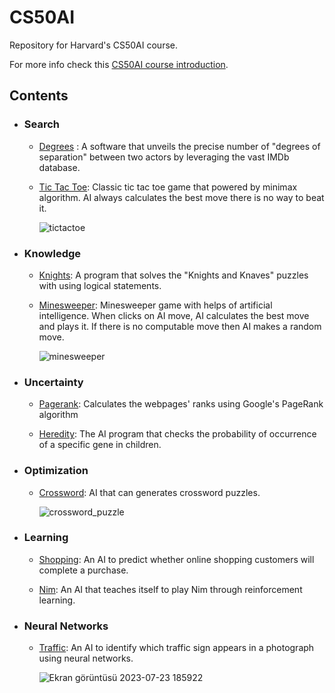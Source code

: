 # CS50AI
Repository for Harvard's CS50AI course.

For more info check this [CS50AI course introduction](https://cs50.harvard.edu/ai/2020/).

## Contents
- ### Search
  - [Degrees](https://github.com/BurakAhmet/cs50AI/tree/main/0.Search/degrees) : A software that unveils the precise number of "degrees of separation" between two actors by leveraging the vast IMDb database.
    
  - [Tic Tac Toe](https://github.com/BurakAhmet/cs50AI/tree/main/0.Search/tictactoe): Classic tic tac toe game that powered by minimax algorithm. AI always calculates the best move there is no way to beat it.
    
    ![tictactoe](https://github.com/BurakAhmet/cs50AI/assets/89780902/d273a5b8-6f24-4f23-96e7-004aaccabf53)
    
- ### Knowledge
  - [Knights](https://github.com/BurakAhmet/cs50AI/tree/main/1.Knowledge/knights): A program that solves the "Knights and Knaves" puzzles with using logical statements.
    
  - [Minesweeper](https://github.com/BurakAhmet/cs50AI/tree/main/1.Knowledge/minesweeper): Minesweeper game with helps of artificial intelligence. When clicks on AI move, AI calculates the best move and plays it. If there is no computable move then AI makes a random move.
    
    ![minesweeper](https://github.com/BurakAhmet/cs50AI/assets/89780902/6e3d5032-acd1-4b88-b98b-c4312f1eaa7c)
    
- ### Uncertainty
  - [Pagerank](https://github.com/BurakAhmet/cs50AI/tree/main/2.Uncertainty/pagerank): Calculates the webpages' ranks using Google's PageRank algorithm

  - [Heredity](https://github.com/BurakAhmet/cs50AI/tree/main/2.Uncertainty/heredity): The AI program that checks the probability of occurrence of a specific gene in children.

- ### Optimization
    - [Crossword](https://github.com/BurakAhmet/cs50AI/tree/main/3.Optimization/crossword): AI that can generates crossword puzzles.
      
      ![crossword_puzzle](https://github.com/BurakAhmet/cs50AI/assets/89780902/d9ba3e74-6c1d-466c-ab69-bc72c3e83fec)
      
- ### Learning
    - [Shopping](https://github.com/BurakAhmet/cs50AI/tree/main/4.Learning/shopping): An AI to predict whether online shopping customers will complete a purchase.
      
    - [Nim](https://github.com/BurakAhmet/cs50AI/tree/main/4.Learning/nim): An AI that teaches itself to play Nim through reinforcement learning.

- ### Neural Networks
    - [Traffic](https://github.com/BurakAhmet/cs50AI/tree/main/5.Neural%20Networks/traffic): An AI to identify which traffic sign appears in a photograph using neural networks.
 
      ![Ekran görüntüsü 2023-07-23 185922](https://github.com/BurakAhmet/cs50AI/assets/89780902/c8e6d940-d631-4a0e-9e97-7b97e7fd5be2)


